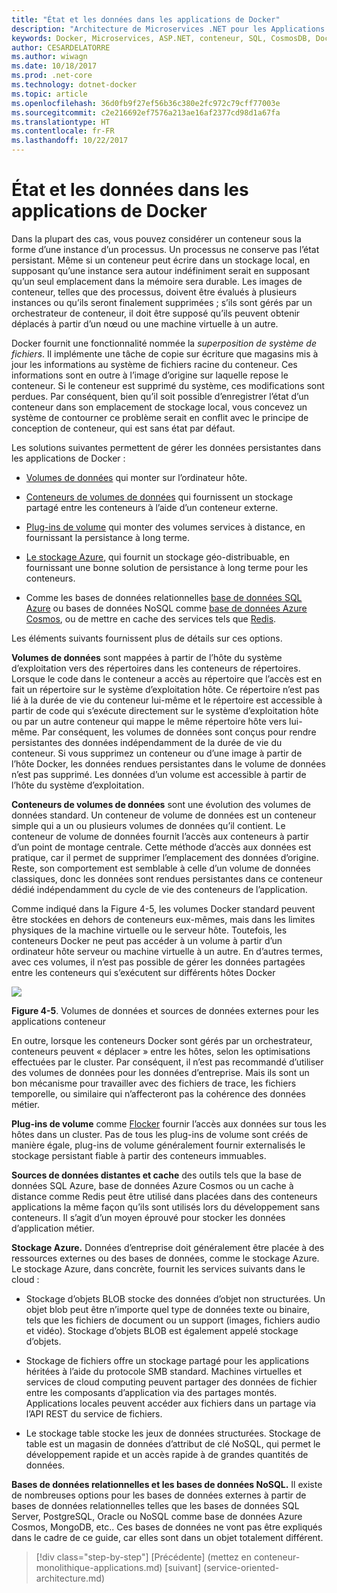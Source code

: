 ```yaml
---
title: "État et les données dans les applications de Docker"
description: "Architecture de Microservices .NET pour les Applications .NET en conteneur | État et les données dans les applications de Docker"
keywords: Docker, Microservices, ASP.NET, conteneur, SQL, CosmosDB, Docker
author: CESARDELATORRE
ms.author: wiwagn
ms.date: 10/18/2017
ms.prod: .net-core
ms.technology: dotnet-docker
ms.topic: article
ms.openlocfilehash: 36d0fb9f27ef56b36c380e2fc972c79cff77003e
ms.sourcegitcommit: c2e216692ef7576a213ae16af2377cd98d1a67fa
ms.translationtype: HT
ms.contentlocale: fr-FR
ms.lasthandoff: 10/22/2017
---
```

# <a name="state-and-data-in-docker-applications"></a>État et les données dans les applications de Docker

Dans la plupart des cas, vous pouvez considérer un conteneur sous la forme d’une instance d’un processus. Un processus ne conserve pas l’état persistant. Même si un conteneur peut écrire dans un stockage local, en supposant qu’une instance sera autour indéfiniment serait en supposant qu’un seul emplacement dans la mémoire sera durable. Les images de conteneur, telles que des processus, doivent être évalués à plusieurs instances ou qu’ils seront finalement supprimées ; s’ils sont gérés par un orchestrateur de conteneur, il doit être supposé qu’ils peuvent obtenir déplacés à partir d’un nœud ou une machine virtuelle à un autre.

Docker fournit une fonctionnalité nommée la *superposition de système de fichiers*. Il implémente une tâche de copie sur écriture que magasins mis à jour les informations au système de fichiers racine du conteneur. Ces informations sont en outre à l’image d’origine sur laquelle repose le conteneur. Si le conteneur est supprimé du système, ces modifications sont perdues. Par conséquent, bien qu’il soit possible d’enregistrer l’état d’un conteneur dans son emplacement de stockage local, vous concevez un système de contourner ce problème serait en conflit avec le principe de conception de conteneur, qui est sans état par défaut.

Les solutions suivantes permettent de gérer les données persistantes dans les applications de Docker :

-   [Volumes de données](https://docs.docker.com/engine/tutorials/dockervolumes/) qui monter sur l’ordinateur hôte.

-   [Conteneurs de volumes de données](https://docs.docker.com/engine/tutorials/dockervolumes/#creating-and-mounting-a-data-volume-container) qui fournissent un stockage partagé entre les conteneurs à l’aide d’un conteneur externe.

-   [Plug-ins de volume](https://docs.docker.com/engine/tutorials/dockervolumes/) qui monter des volumes services à distance, en fournissant la persistance à long terme.

-   [Le stockage Azure](https://docs.microsoft.com/azure/storage/), qui fournit un stockage géo-distribuable, en fournissant une bonne solution de persistance à long terme pour les conteneurs.

-   Comme les bases de données relationnelles [base de données SQL Azure](https://azure.microsoft.com/services/sql-database/) ou bases de données NoSQL comme [base de données Azure Cosmos](https://docs.microsoft.com/azure/cosmos-db/introduction), ou de mettre en cache des services tels que [Redis](https://redis.io/).

Les éléments suivants fournissent plus de détails sur ces options.

**Volumes de données** sont mappées à partir de l’hôte du système d’exploitation vers des répertoires dans les conteneurs de répertoires. Lorsque le code dans le conteneur a accès au répertoire que l’accès est en fait un répertoire sur le système d’exploitation hôte. Ce répertoire n’est pas lié à la durée de vie du conteneur lui-même et le répertoire est accessible à partir de code qui s’exécute directement sur le système d’exploitation hôte ou par un autre conteneur qui mappe le même répertoire hôte vers lui-même. Par conséquent, les volumes de données sont conçus pour rendre persistantes des données indépendamment de la durée de vie du conteneur. Si vous supprimez un conteneur ou d’une image à partir de l’hôte Docker, les données rendues persistantes dans le volume de données n’est pas supprimé. Les données d’un volume est accessible à partir de l’hôte du système d’exploitation.

**Conteneurs de volumes de données** sont une évolution des volumes de données standard. Un conteneur de volume de données est un conteneur simple qui a un ou plusieurs volumes de données qu’il contient. Le conteneur de volume de données fournit l’accès aux conteneurs à partir d’un point de montage centrale. Cette méthode d’accès aux données est pratique, car il permet de supprimer l’emplacement des données d’origine. Reste, son comportement est semblable à celle d’un volume de données classiques, donc les données sont rendues persistantes dans ce conteneur dédié indépendamment du cycle de vie des conteneurs de l’application.

Comme indiqué dans la Figure 4-5, les volumes Docker standard peuvent être stockées en dehors de conteneurs eux-mêmes, mais dans les limites physiques de la machine virtuelle ou le serveur hôte. Toutefois, les conteneurs Docker ne peut pas accéder à un volume à partir d’un ordinateur hôte serveur ou machine virtuelle à un autre. En d’autres termes, avec ces volumes, il n’est pas possible de gérer les données partagées entre les conteneurs qui s’exécutent sur différents hôtes Docker

![](./media/image5.png)

**Figure 4-5**. Volumes de données et sources de données externes pour les applications conteneur

En outre, lorsque les conteneurs Docker sont gérés par un orchestrateur, conteneurs peuvent « déplacer » entre les hôtes, selon les optimisations effectuées par le cluster. Par conséquent, il n’est pas recommandé d’utiliser des volumes de données pour les données d’entreprise. Mais ils sont un bon mécanisme pour travailler avec des fichiers de trace, les fichiers temporelle, ou similaire qui n’affecteront pas la cohérence des données métier.

**Plug-ins de volume** comme [Flocker](https://clusterhq.com/flocker/) fournir l’accès aux données sur tous les hôtes dans un cluster. Pas de tous les plug-ins de volume sont créés de manière égale, plug-ins de volume généralement fournir externalisés le stockage persistant fiable à partir des conteneurs immuables.

**Sources de données distantes et cache** des outils tels que la base de données SQL Azure, base de données Azure Cosmos ou un cache à distance comme Redis peut être utilisé dans placées dans des conteneurs applications la même façon qu’ils sont utilisés lors du développement sans conteneurs. Il s’agit d’un moyen éprouvé pour stocker les données d’application métier.

**Stockage Azure.** Données d’entreprise doit généralement être placée à des ressources externes ou des bases de données, comme le stockage Azure. Le stockage Azure, dans concrète, fournit les services suivants dans le cloud :

-   Stockage d’objets BLOB stocke des données d’objet non structurées. Un objet blob peut être n’importe quel type de données texte ou binaire, tels que les fichiers de document ou un support (images, fichiers audio et vidéo). Stockage d’objets BLOB est également appelé stockage d’objets.

-   Stockage de fichiers offre un stockage partagé pour les applications héritées à l’aide du protocole SMB standard. Machines virtuelles et services de cloud computing peuvent partager des données de fichier entre les composants d’application via des partages montés. Applications locales peuvent accéder aux fichiers dans un partage via l’API REST du service de fichiers.

-   Le stockage table stocke les jeux de données structurées. Stockage de table est un magasin de données d’attribut de clé NoSQL, qui permet le développement rapide et un accès rapide à de grandes quantités de données.

**Bases de données relationnelles et les bases de données NoSQL.** Il existe de nombreuses options pour les bases de données externes à partir de bases de données relationnelles telles que les bases de données SQL Server, PostgreSQL, Oracle ou NoSQL comme base de données Azure Cosmos, MongoDB, etc.. Ces bases de données ne vont pas être expliqués dans le cadre de ce guide, car elles sont dans un objet totalement différent.


>[!div class="step-by-step"]
[Précédente] (mettez en conteneur-monolithique-applications.md) [suivant] (service-oriented-architecture.md)
